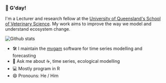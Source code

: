 ### 👋 G'day!

I'm a Lecturer and research fellow at the [University of Queensland's School of Veterinary Science](https://researchers.uq.edu.au/researcher/15140). My work aims to improve the way we model and understand ecosystem change.


![Github stats](https://github-readme-stats.vercel.app/api?username=nicholasjclark)

 - 🛠️ I maintain the [mvgam]([https://github.com/greta-dev/greta](https://nicholasjclark.github.io/mvgam/)) software for time series modelling and forecasting
- 💬 Ask me about :coffee:, time series, ecological modelling
 - :computer: Mostly program in R
- 😄 Pronouns: He / Him
